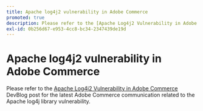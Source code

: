 ```yaml
---
title: Apache log4j2 vulnerability in Adobe Commerce
promoted: true
description: Please refer to the [Apache Log4j2 Vulnerability in Adobe Commerce](https://community.magento.com/t5/Magento-DevBlog/Apache-Log4j2-Vulnerability-in-Adobe-Commerce/ba-p/488683) DevBlog post for the latest Adobe Commerce communication related to the Apache log4j library vulnerability.
exl-id: 0b256d67-e953-4cc8-bc34-2347439de19d
---
```

# Apache log4j2 vulnerability in Adobe Commerce

Please refer to the [Apache Log4j2 Vulnerability in Adobe Commerce](https://community.magento.com/t5/Magento-DevBlog/Apache-Log4j2-Vulnerability-in-Adobe-Commerce/ba-p/488683) DevBlog post for the latest Adobe Commerce communication related to the Apache log4j library vulnerability.
